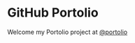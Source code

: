# GitHub Portolio  
Welcome my Portolio project at [@portolio](https://douglas-james.github.io/Github-Portfolio/index.html)

